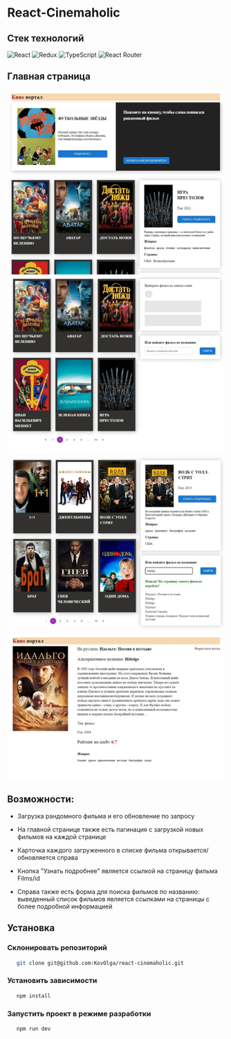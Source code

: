 # React-Cinemaholic

## Стек технологий

![React](https://img.shields.io/badge/react-%2320232a.svg?style=for-the-badge&logo=react&logoColor=%2361DAFB)
![Redux](https://img.shields.io/badge/redux-%23593d88.svg?style=for-the-badge&logo=redux&logoColor=white)
![TypeScript](https://img.shields.io/badge/typescript-%23007ACC.svg?style=for-the-badge&logo=typescript&logoColor=white)
![React Router](https://img.shields.io/badge/React_Router-CA4245?style=for-the-badge&logo=react-router&logoColor=white)

## Главная страница

<img src="./src/assets/images/screenshot_5.jpg" width=540px>
<img src="./src/assets/images/screenshot_1.jpg" width=540px>
<img src="./src/assets/images/screenshot_6.jpg" width=540px>
<img src="./src/assets/images/screenshot_4.jpg" width=540px>

## Возможности:

- Загрузка рандомного фильма и его обновление по запросу

- На главной странице также есть пагинация с загрузкой новых фильмов на каждой странице

- Карточка каждого загруженного в списке фильма открывается/обновляется справа

- Кнопка "Узнать подробнее" является ссылкой на страницу фильма Films/id

- Справа также есть форма для поиска фильмов по названию: выведенный список фильмов является ссылками на страницы с более подробной информацией

## Установка

### Склонировать репозиторий

```sh
   git clone git@github.com:KovOlga/react-cinemaholic.git
```

### Установить зависимости

```sh
   npm install
```

### Запустить проект в режиме разработки

```sh
   npm run dev
```
